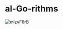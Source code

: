 # al-Go-rithms

![mlzvF8rB](https://user-images.githubusercontent.com/29406906/116003432-8b84dc00-a61b-11eb-96a3-184e0dabef05.gif)



